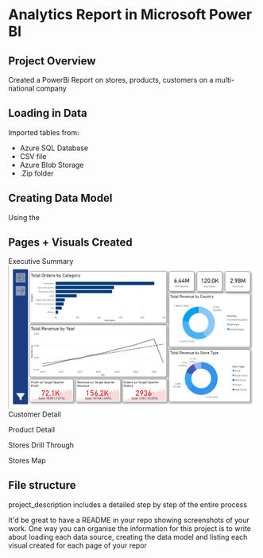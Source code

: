 # Analytics Report in Microsoft Power BI
## Project Overview
Created a PowerBi Report on stores, products, customers on a multi-national company

## Loading in Data
 Imported tables from:
 - Azure SQL Database 
 - CSV file
 - Azure Blob Storage
 - .Zip folder

## Creating Data Model
Using the 

## Pages + Visuals Created
Executive Summary
<img src="https://github.com/Mat-Zawadzki/Analytics-Power-BI-Report/blob/main/Images/ExecutiveSummary.png?raw=true" alt="alt text" width="500" >
Customer Detail

Product Detail

Stores Drill Through

Stores Map


## File structure 
project_description includes a detailed step by step of the entire process

It'd be great to have a README in your repo showing screenshots of your work. One
way you can organise the information for this project is to write about loading each
data source, creating the data model and listing each visual created for each page of
your repor